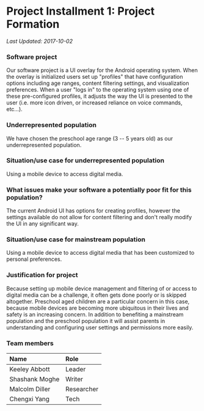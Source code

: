 # Project Installment 1: Project Formation

_Last Updated: 2017-10-02_

### Software project
Our software project is a UI overlay for the Android operating system. When the overlay is initialized users set up "profiles" that have configuration options including age ranges, content filtering settings, and visualization preferences. When a user "logs in" to the operating system using one of these pre-configured profiles, it adjusts the way the UI is presented to the user (i.e. more icon driven, or increased reliance on voice commands, etc...).

### Underrepresented population
We have chosen the preschool age range (3 -- 5 years old) as our underrepresented population.

### Situation/use case for underrepresented population
Using a mobile device to access digital media.

### What issues make your software a potentially poor fit for this population?
The current Android UI has options for creating profiles, however the settings available do not allow for content filtering and don't really modify the UI in any significant way.

### Situation/use case for mainstream population
Using a mobile device to access digital media that has been customized to personal preferences.

### Justification for project
Because setting up mobile device management and filtering of or access to digital media can be a challenge, it often gets done poorly or is skipped altogether. Preschool aged children are a particular concern in this case, because mobile devices are becoming more ubiquitous in their lives and safety is an increasing concern. In addition to benefiting a mainstream population and the preschool population it will assist parents in understanding and configuring user settings and permissions more easily.

### Team members
| Name | Role |
|:-----|:-----|
| Keeley Abbott | Leader |
| Shashank Moghe | Writer |
| Malcolm Diller | Researcher |
| Chengxi Yang | Tech |
